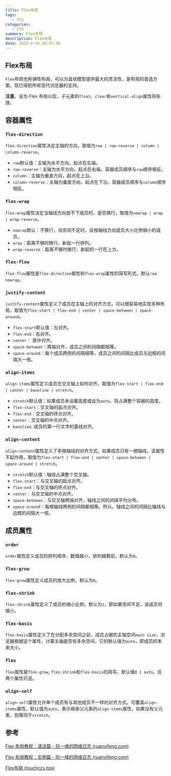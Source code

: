 ```yaml
---
title: Flex布局
tags: 
   - CSS
categories: 
   - CSS
summary: Flex布局
description: Flex布局
date: 2023-4-24 18:47:36
---
```




## Flex布局

`Flex`布局也称弹性布局，可以为盒状模型提供最大的灵活性，是布局的首选方案，现已得到所有现代浏览器的支持。



**注意**，设为 Flex 布局以后，子元素的`float`、`clear`和`vertical-align`属性将失效。



## 容器属性

### `flex-direction`

`flex-direction`属性决定主轴的方向，取值为`row | row-reverse | column | column-reverse`。

- `row`默认值：主轴为水平方向，起点在左端。
- `row-reverse`：主轴为水平方向，起点在右端，容器成员顺序与`row`顺序相反。
- `column`：主轴为垂直方向，起点在上沿。
- `column-reverse`：主轴为垂直方向，起点在下沿，容器成员顺序与`column`顺序相反。



### `flex-wrap`

`flex-wrap`属性决定当轴线方向放不下成员时，是否换行，取值为`nowrap | wrap | wrap-reverse`。

- `nowrap`默认：不换行，当空间不足时，会按轴线方向成员大小比例缩小的成员。
- `wrap`：距离不够时换行，新起一行排列。
- `wrap-reverse`：距离不够时换行，新起的一行在上方。



### `flex-flow`

`flex-flow`属性是`flex-direction`属性和`flex-wrap`属性的简写形式，默认`row nowrap`。



### `justify-content`

`justify-content`属性定义了成员在主轴上的对齐方式，可以很容易地实现多种布局，取值为`flex-start | flex-end | center | space-between | space-around`。

- `flex-start`默认值：左对齐。
- `flex-end`：右对齐。
- `center`： 居中对齐。
- `space-between`：两端对齐，成员之间的间隔都相等。
- `space-around`：每个成员两侧的间隔相等，成员之间的间隔比成员与边框的间隔大一倍。



### `align-items`

`align-items`属性定义成员在交叉轴上如何对齐，取值为`flex-start | flex-end | center | baseline | stretch`。

- `stretch`默认值：如果成员未设置高度或设为`auto`，将占满整个容器的高度。
- `flex-start`：交叉轴的起点对齐。
- `flex-end`：交叉轴的终点对齐。
- `center`：交叉轴的中点对齐。
- `baseline`: 成员的第一行文字的基线对齐。



### `align-content`

`align-content`属性定义了多根轴线的对齐方式。如果成员只有一根轴线，该属性不起作用，取值为`flex-start | flex-end | center | space-between | space-around | stretch`。

- `stretch`默认值：轴线占满整个交叉轴。
- `flex-start`：与交叉轴的起点对齐。
- `flex-end`：与交叉轴的终点对齐。
- `center`：与交叉轴的中点对齐。
- `space-between`：与交叉轴两端对齐，轴线之间的间隔平均分布。
- `space-around`：每根轴线两侧的间隔都相等。所以，轴线之间的间隔比轴线与边框的间隔大一倍。





## 成员属性

### `order`

`order`属性定义成员的排列顺序，数值越小，排列越靠前，默认为`0`。



### `flex-grow`

`flex-grow`属性定义成员的放大比例，默认为`0`。



### `flex-shrink`

`flex-shrink`属性定义了成员的缩小比例，默认为`1`，即如果空间不足，该成员将缩小。



### `flex-basis`

`flex-basis`属性定义了在分配多余空间之前，成员占据的主轴空间`main size`，浏览器根据这个属性，计算主轴是否有多余空间，它的默认值为`auto`，即成员的本来大小。



### `flex`

`flex`属性是`flex-grow`, `flex-shrink`和`flex-basis`的简写，默认值`0 1 auto`。后两个属性可选。





### `align-self`

`align-self`属性允许单个成员有与其他成员不一样的对齐方式，可覆盖`align-items`属性。默认值为`auto`，表示继承父元素的`align-items`属性，如果没有父元素，则等同于`stretch`。









## 参考

[Flex 布局教程：语法篇 - 阮一峰的网络日志 (ruanyifeng.com)](http://www.ruanyifeng.com/blog/2015/07/flex-grammar.html?utm_source=tuicool（语法篇）)

[Flex 布局教程：实例篇 - 阮一峰的网络日志 (ruanyifeng.com)](http://www.ruanyifeng.com/blog/2015/07/flex-examples.html)

[Flex布局 (touchczy.top)](https://blog.touchczy.top/#/CSS/Flex布局?id=flex布局)